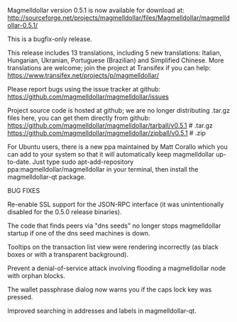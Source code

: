 Magmelldollar version 0.5.1 is now available for download at:
http://sourceforge.net/projects/magmelldollar/files/Magmelldollar/magmelldollar-0.5.1/

This is a bugfix-only release.

This release includes 13 translations, including 5 new translations:
Italian, Hungarian, Ukranian, Portuguese (Brazilian) and Simplified Chinese.
More translations are welcome; join the project at Transifex if you can help:
https://www.transifex.net/projects/p/magmelldollar/

Please report bugs using the issue tracker at github:
https://github.com/magmelldollar/magmelldollar/issues

Project source code is hosted at github; we are no longer
distributing .tar.gz files here, you can get them
directly from github:
https://github.com/magmelldollar/magmelldollar/tarball/v0.5.1  # .tar.gz
https://github.com/magmelldollar/magmelldollar/zipball/v0.5.1  # .zip

For Ubuntu users, there is a new ppa maintained by Matt Corallo which
you can add to your system so that it will automatically keep
magmelldollar up-to-date.  Just type
sudo apt-add-repository ppa:magmelldollar/magmelldollar
in your terminal, then install the magmelldollar-qt package.


BUG FIXES

Re-enable SSL support for the JSON-RPC interface (it was unintentionally
disabled for the 0.5.0 release binaries).

The code that finds peers via "dns seeds" no longer stops magmelldollar startup
if one of the dns seed machines is down.

Tooltips on the transaction list view were rendering incorrectly (as black boxes
or with a transparent background).

Prevent a denial-of-service attack involving flooding a magmelldollar node with
orphan blocks.

The wallet passphrase dialog now warns you if the caps lock key was pressed.

Improved searching in addresses and labels in magmelldollar-qt.
